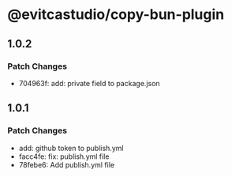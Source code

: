 # @evitcastudio/copy-bun-plugin

## 1.0.2

### Patch Changes

- 704963f: add: private field to package.json

## 1.0.1

### Patch Changes

- add: github token to publish.yml
- facc4fe: fix: publish.yml file
- 78febe6: Add publish.yml file
